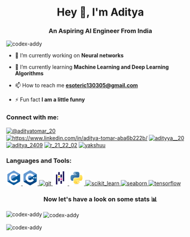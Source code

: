 <h1 align="center">Hey 👋, I'm Aditya </h1>
<h3 align="center">An Aspiring AI Engineer From India</h3>

<p align="left"> <img src="https://komarev.com/ghpvc/?username=codex-addy&label=Profile%20views&color=0e75b6&style=flat" alt="codex-addy" /> </p>

- 🔭 I’m currently working on **Neural networks**

- 🌱 I’m currently learning **Machine Learning and Deep Learning Algorithms**

- 📫 How to reach me **esoteric130305@gmail.com**

- ⚡ Fun fact **I am a little funny**

<h3 align="left">Connect with me:</h3>
<p align="left">
<a href="https://twitter.com/@adityatomar_20" target="blank"><img align="center" src="https://raw.githubusercontent.com/rahuldkjain/github-profile-readme-generator/master/src/images/icons/Social/twitter.svg" alt="@adityatomar_20" height="30" width="40" /></a>
<a href="https://linkedin.com/in/https://www.linkedin.com/in/aditya-tomar-aba6b222b/" target="blank"><img align="center" src="https://raw.githubusercontent.com/rahuldkjain/github-profile-readme-generator/master/src/images/icons/Social/linked-in-alt.svg" alt="https://www.linkedin.com/in/aditya-tomar-aba6b222b/" height="30" width="40" /></a>
<a href="https://instagram.com/adityya__20" target="blank"><img align="center" src="https://raw.githubusercontent.com/rahuldkjain/github-profile-readme-generator/master/src/images/icons/Social/instagram.svg" alt="adityya__20" height="30" width="40" /></a>
<a href="https://www.leetcode.com/aditya_2409" target="blank"><img align="center" src="https://raw.githubusercontent.com/rahuldkjain/github-profile-readme-generator/master/src/images/icons/Social/leet-code.svg" alt="aditya_2409" height="30" width="40" /></a>
<a href="https://www.hackerrank.com/r_21_22_02" target="blank"><img align="center" src="https://raw.githubusercontent.com/rahuldkjain/github-profile-readme-generator/master/src/images/icons/Social/hackerrank.svg" alt="r_21_22_02" height="30" width="40" /></a>
<a href="https://kaggle.com/yakshuu" target="blank"><img align="center" src="https://raw.githubusercontent.com/rahuldkjain/github-profile-readme-generator/master/src/images/icons/Social/kaggle.svg" alt="yakshuu" height="30" width="40" /></a>
</p>

<h3 align="left">Languages and Tools:</h3>
<p align="left"> <a href="https://www.cprogramming.com/" target="_blank" rel="noreferrer"> <img src="https://raw.githubusercontent.com/devicons/devicon/master/icons/c/c-original.svg" alt="c" width="40" height="40"/> </a> <a href="https://www.w3schools.com/cpp/" target="_blank" rel="noreferrer"> <img src="https://raw.githubusercontent.com/devicons/devicon/master/icons/cplusplus/cplusplus-original.svg" alt="cplusplus" width="40" height="40"/> </a> <a href="https://git-scm.com/" target="_blank" rel="noreferrer"> <img src="https://www.vectorlogo.zone/logos/git-scm/git-scm-icon.svg" alt="git" width="40" height="40"/> </a> <a href="https://pandas.pydata.org/" target="_blank" rel="noreferrer"> <img src="https://raw.githubusercontent.com/devicons/devicon/2ae2a900d2f041da66e950e4d48052658d850630/icons/pandas/pandas-original.svg" alt="pandas" width="40" height="40"/> </a> <a href="https://www.python.org" target="_blank" rel="noreferrer"> <img src="https://raw.githubusercontent.com/devicons/devicon/master/icons/python/python-original.svg" alt="python" width="40" height="40"/> </a> <a href="https://scikit-learn.org/" target="_blank" rel="noreferrer"> <img src="https://upload.wikimedia.org/wikipedia/commons/0/05/Scikit_learn_logo_small.svg" alt="scikit_learn" width="40" height="40"/> </a> <a href="https://seaborn.pydata.org/" target="_blank" rel="noreferrer"> <img src="https://seaborn.pydata.org/_images/logo-mark-lightbg.svg" alt="seaborn" width="40" height="40"/> </a> <a href="https://www.tensorflow.org" target="_blank" rel="noreferrer"> <img src="https://www.vectorlogo.zone/logos/tensorflow/tensorflow-icon.svg" alt="tensorflow" width="40" height="40"/> </a> </p>

<h3 align="center">Now let's have a look on some stats 📊</h3>

<p><img align="left" src="https://github-readme-stats.vercel.app/api/top-langs?username=codex-addy&show_icons=true&locale=en&layout=compact" alt="codex-addy" /></p>
<p>&nbsp;<img align="center" src="https://github-readme-stats.vercel.app/api?username=codex-addy&show_icons=true&locale=en" alt="codex-addy" /></p>

<p><img align="center" src="https://github-readme-streak-stats.herokuapp.com/?user=codex-addy&" alt="codex-addy" /></p>
